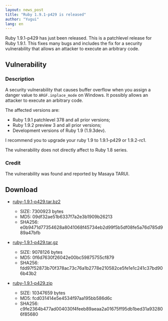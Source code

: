 ```yaml
---
layout: news_post
title: "Ruby 1.9.1-p429 is released"
author: "Yugui"
lang: en
---
```


Ruby 1.9.1-p429 has just been released. This is a patchlevel release for
Ruby 1.9.1. This fixes many bugs and includes the fix for a security
vulnerability that allows an attacker to execute an arbitrary code.

## Vulnerability

### Description

A security vulnerability that causes buffer overflow when you assign a
danger value to `ARGF.inplace_mode` on Windows. It possibly allows an
attacker to execute an arbitrary code.

The affected versions are:

* Ruby 1.9.1 patchlevel 378 and all prior versions;
* Ruby 1.9.2 preview 3 and all prior versions;
* Development versions of Ruby 1.9 (1.9.3dev).

I recommend you to upgrade your ruby 1.9 to 1.9.1-p429 or 1.9.2-rc1.

The vulnerability does not directly affect to Ruby 1.8 series.

### Credit

The vulnerability was found and reported by Masaya TARUI.

## Download

* [ruby-1.9.1-p429.tar.bz2][1]
  * SIZE: 7300923 bytes
  * MD5: 09df32ae51b6337f7a2e3b1909b26213
  * SHA256: e0b9471d77354628a8041068f45734eb2d99f5b5df08fe5a76d785d989a47bfb

* [ruby-1.9.1-p429.tar.gz][2]
  * SIZE: 9078126 bytes
  * MD5: 0f6d7630f26042e00bc59875755cf879
  * SHA256: fdd97f52873b70f378ac73c76a1b2778e210582ce5fe1e1c241c37bd906b43b2

* [ruby-1.9.1-p429.zip][3]
  * SIZE: 10347659 bytes
  * MD5: fcd031414e5e4534f97aa195bb586d6c
  * SHA256: c9fe2364b477ad004030f4feeb89aeaa2a01675ff95db1bed31a932806f85680



[1]: https://cache.ruby-lang.org/pub/ruby/1.9/ruby-1.9.1-p429.tar.bz2
[2]: https://cache.ruby-lang.org/pub/ruby/1.9/ruby-1.9.1-p429.tar.gz
[3]: https://cache.ruby-lang.org/pub/ruby/1.9/ruby-1.9.1-p429.zip
